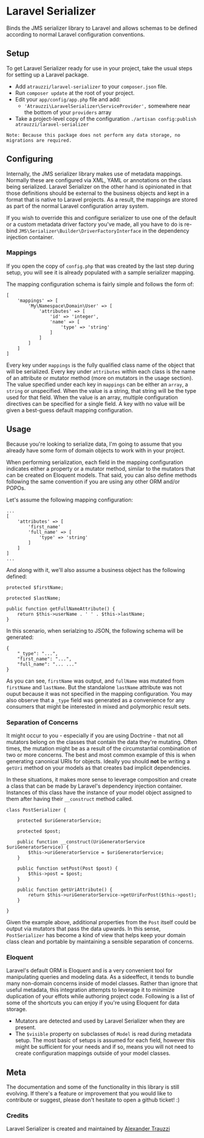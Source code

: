 # Laravel Serializer

Binds the JMS serializer library to Laravel and allows schemas to be defined according to normal Laravel configuration conventions.

## Setup

To get Laravel Serializer ready for use in your project, take the usual steps for setting up a Laravel package.

 * Add `atrauzzi/laravel-serializer` to your `composer.json` file.
 * Run `composer update` at the root of your project.
 * Edit your `app/config/app.php` file and add:
   * `'Atrauzzi\LaravelSerializer\ServiceProvider',` somewhere near the bottom of your `providers` array
 * Take a project-level copy of the configuration `./artisan config:publish atrauzzi/laravel-serializer`

```
Note: Because this package does not perform any data storage, no migrations are required.
```

## Configuring

Internally, the JMS serializer library makes use of metadata mappings. Normally these are configured via XML, YAML or
annotations on the class being serialized.  Laravel Serializer on the other hand is opinionated in that those
definitions should be external to the business objects and kept in a format that is native to Laravel projects.  As a
result, the mappings are stored as part of the normal Laravel configuration array system.

If you wish to override this and configure serializer to use one of the default or a custom metadata driver
factory you've made, all you have to do is re-bind `JMS\Serializer\Builder\DriverFactoryInterface` in the dependency
injection container.


### Mappings
If you open the copy of `config.php` that was created by the last step during setup, you will see it is already
populated with a sample serializer mapping.

The mapping configuration schema is fairly simple and follows the form of:

    [
        'mappings' => [
            'My\Namespace\Domain\User' => [
                'attributes' => [
                    'id' => 'integer',
                    'name' => [
                        'type' => 'string'
                    ]
                ]
            ]
        ]
    ]

Every key under `mappings` is the fully qualified class name of the object that will be serialized.  Every key under
`attributes` within each class is the name of an attribute or mutator method (more on mutators in the usage section).
The value specified under each key in `mappings` can be either an `array`, a `string` or unspecified.  When the value
is a string, that string will be the type used for that field.  When the value is an array, multiple configuration
directives can be specified for a single field.  A key with no value will be given a best-guess default
mapping configuration.

## Usage

Because you're looking to serialize data, I'm going to assume that you already have some form of domain objects to
work with in your project.

When performing serialization, each field in the mapping configuration indicates either a property or a mutator method,
similar to the mutators that can be created on Eloquent models.  That said, you can also define methods following the
same convention if you are using any other ORM and/or POPOs.

Let's assume the following mapping configuration:

    ...
	[
		'attributes' => [
			'first_name'
			'full_name' => [
				'type' => 'string'
			]
		]
	]
	...

And along with it, we'll also assume a business object has the following defined:

    protected $firstName;

    protected $lastName;

    public function getFullNameAttribute() {
        return $this->userName . ' ' . $this->lastName;
    }

In this scenario, when serialzing to JSON, the following schema will be generated:

    {
        "_type": "...",
        "first_name": "...",
        "full_name": "... ..."
    }

As you can see, `firstName` was output, and `fullName` was mutated from `firstName` and `lastName`.  But the standalone
`lastName` attribute was not ouput because it was not specified in the mapping configuration.  You may also observe
that a `_type` field was generated as a convenience for any consumers that might be interested in mixed and polymorphic
result sets.

### Separation of Concerns

It might occur to you - especially if you are using Doctrine - that not all mutators belong on the classes that contain
the data they're mutating.  Often times, the mutation might be as a result of the circumstantial combination of two or
more concerns. The best and most common example of this is when generating canonical URIs for objects.  Ideally you
should **not** be writing a `getUri` method on your models as that creates bad implicit dependencies.

In these situations, it makes more sense to leverage composition and create a class that can be made by Laravel's
dependency injection container.
Instances of this class have the instance of your model object assigned to them after having their `__construct` method
called.

    class PostSerializer {

        protected $uriGeneratorService;

        protected $post;

        public function __construct(UriGeneratorService $uriGeneratorService) {
            $this->uriGeneratorService = $uriGeneratorService;
        }

        public function setPost(Post $post) {
            $this->post = $post;
        }

        public function getUriAttribute() {
            return $this->uriGeneratorService->getUriForPost($this->post);
        }

    }

Given the example above, additional properties from the `Post` itself could be output via mutators that pass the data
upwards.  In this sense, `PostSerializer` has become a kind of view that helps keep your domain class clean and portable
by maintaining a sensible separation of concerns.

### Eloquent

Laravel's default ORM is Eloquent and is a very convenient tool for manipulating queries and modeling data.  As a
sideeffect, it tends to bundle many non-domain concerns inside of model classes.
Rather than ignore that useful metadata, this integration attempts to leverage it to minimize duplication of your
effots while authoring project code.  Following is a list of some of the shortcuts you can enjoy if you're using
Eloquent for data storage.

 * Mutators are detected and used by Laravel Serializer when they are present.
 * The `$visible` property on subclasses of `Model` is read during metadata setup. The most basic of setups is assumed
 for each field, however this might be sufficient for your needs and if so, means you will not need to create
 configuration mappings outside of your model classes.

## Meta

The documentation and some of the functionality in this library is still evolving.  If there's a feature or improvement
that you would like to contribute or suggest, please don't hesitate to open a github ticket! :)

### Credits

Laravel Serializer is created and maintained by [Alexander Trauzzi](http://goo.gl/Bq49Bg)
